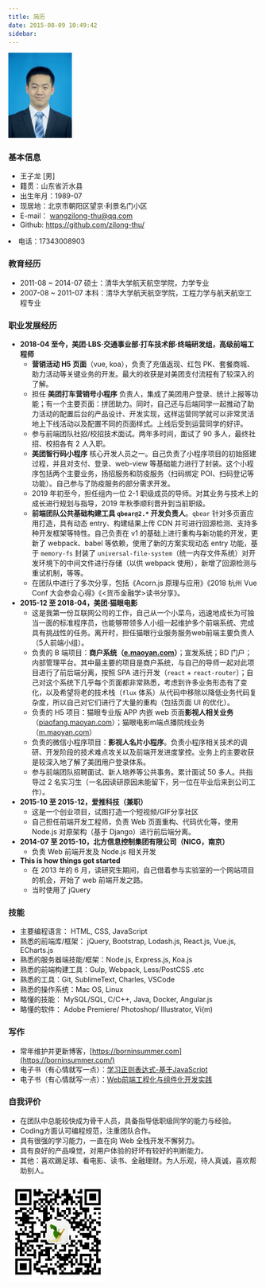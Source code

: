 ```yaml
---
title: 简历
date: 2015-08-09 10:49:42
sidebar:
---
```


<img src="myResumeAvatar.jpg" class="avatar" style="max-width: 128px;">

<link rel="stylesheet" type="text/css" href="./index.css">

### 基本信息

+ 王子龙 [男]
+ 籍贯：山东省沂水县
+ 出生年月：1989-07
+ 现居地：北京市朝阳区望京·利景名门小区
+ E-mail： wangzilong-thu@qq.com
+ Github: https://github.com/zilong-thu/
<li class="telephone">电话：17343008903</li>

### 教育经历

+ 2011-08 ~ 2014-07 硕士：清华大学航天航空学院，力学专业
+ 2007-08 ~ 2011-07 本科：清华大学航天航空学院，工程力学与航天航空工程专业

### 职业发展经历

+ **2018-04 至今，美团·LBS·交通事业部·打车技术部·终端研发组，高级前端工程师**
  - **营销活动 H5 页面**（vue, koa），负责了充值返现、红包 PK、套餐商城、助力活动等关键业务的开发。最大的收获是对美团支付流程有了较深入的了解。
  - 担任 **美团打车营销号小程序** 负责人，集成了美团用户登录、统计上报等功能；有一个主要页面：拼团助力。同时，自己还与后端同学一起推动了助力活动的配置后台的产品设计、开发实现，这样运营同学就可以非常灵活地上下线活动以及配置不同的页面样式。上线后受到运营同学的好评。
  - 参与前端团队社招/校招技术面试。两年多时间，面试了 90 多人，最终社招、校招各有 2 人入职。
  - **美团智行码小程序** 核心开发人员之一。自己负责了小程序项目的初始搭建过程，并且对支付、登录、web-view 等基础能力进行了封装。这个小程序包括两个主要业务，扬招服务和防疫服务（扫码绑定 POI、扫码登记等功能）。自己参与了防疫服务的部分需求开发。
  - 2019 年初至今，担任组内一位 2-1 职级成员的导师。对其业务与技术上的成长进行规划与指导，2019 年秋季顺利晋升到当前职级。
  - **前端团队公共基础构建工具 `qbear@2.*` 开发负责人**。`qbear` 针对多页面应用打造，具有动态 entry、构建结果上传 CDN 并可进行回源检测、支持多种开发框架等特性。自己负责在 v1 的基础上进行重构与新功能的开发，更新了 webpack、babel 等依赖，使用了新的方案实现动态 entry 功能，基于 `memory-fs` 封装了 `universal-file-system`（统一内存文件系统）对开发环境下的中间文件进行存储（以供 webpack 使用），新增了回源检测与重试机制，等等。
  - 在团队中进行了多次分享，包括《Acorn.js 原理与应用》《2018 杭州 Vue Conf 大会参会心得》《<货币金融学>读书分享》。
+ **2015-12 至 2018-04，美团·猫眼电影**
  - 这是我第一份互联网公司的工作，自己从一个小菜鸟，迅速地成长为可独当一面的标准程序员，也能够带领多人小组一起维护多个前端系统、完成具有挑战性的任务。离开时，担任猫眼行业服务服务web前端主要负责人（5人前端小组）。
  - 负责的 B 端项目：**商户系统（[e.maoyan.com](https://e.maoyan.com)）**；宣发系统；BD 门户；内部管理平台。其中最主要的项目是商户系统，与自己的导师一起对此项目进行了前后端分离，按照 SPA 进行开发（`react` + `react-router`）；自己对这个系统下几乎每个页面都非常熟悉，考虑到许多业务形态有了变化，以及希望将老的技术栈（`flux` 体系）从代码中移除以降低业务代码复杂度，所以自己对它们进行了大量的重构（包括页面 UI 的优化）。
  - 负责的 H5 项目：猫眼专业版 APP 内嵌 web 页面**影视人相关业务**（[piaofang.maoyan.com](https://piaofang.maoyan.com/celebrity/piazza)）；猫眼电影m端点播院线业务（[m.maoyan.com](https://m.maoyan.com/)）
  - 负责的微信小程序项目：**影视人名片小程序**。负责小程序相关技术的调研、开发阶段的技术难点攻关以及前端开发进度掌控。业务上的主要收获是较深入地了解了美团用户登录体系。
  - 参与前端团队招聘面试、新人培养等公共事务。累计面试 50 多人。共指导过 2 名实习生（一名因读研原因未能留下，另一位在毕业后来到公司工作）。
+ **2015-10 至 2015-12，爱推科技（兼职）**
  - 这是一个创业项目，试图打造一个短视频/GIF分享社区
  - 自己担任前端开发工程师，负责 Web 页面重构、代码优化等，使用 Node.js 对原架构（基于 Django）进行前后端分离。
+ **2014-07 至 2015-10，北方信息控制集团有限公司（NICG，南京）**
  - 负责 Web 前端开发及 Node.js 相关开发
+ **This is how things got started**
  - 在 2013 年的 6 月，读研究生期间，自己借着参与实验室的一个网站项目的机会，开始了 web 前端开发之路。
  - 当时使用了 jQuery

### 技能

+ 主要编程语言： HTML, CSS, JavaScript
+ 熟悉的前端库/框架： jQuery, Bootstrap, Lodash.js, React.js, Vue.js, ECharts.js
+ 熟悉的服务器端技能/框架：Node.js, Express.js, Koa.js
+ 熟悉的前端构建工具：Gulp, Webpack, Less/PostCSS .etc
+ 熟悉的工具：Git, SublimeText, Charles, VSCode
+ 熟悉的操作系统：Mac OS, Linux
+ 略懂的技能： MySQL/SQL, C/C++, Java, Docker, Angular.js
+ 略懂的软件： Adobe Premiere/ Photoshop/ Illustrator, Vi(m)

### 写作

+ 常年维护并更新博客，[https://borninsummer.com](https://borninsummer.com/)
+ 电子书（有心情就写一点）：[学习正则表达式-基于JavaScript](https://borninsummer.com/learn-regexp-with-javascript/)
+ 电子书（有心情就写一点）：[Web前端工程化与组件化开发实践](https://borninsummer.com/Practice-in-Front-End-Engineering-and-Components-Development/)

### 自我评价

+ 在团队中总能较快成为骨干人员，具备指导低职级同学的能力与经验。
+ Coding方面认可编程规范，注重团队合作。
+ 具有很强的学习能力，一直在向 Web 全栈开发不懈努力。
+ 具有良好的产品嗅觉，对用户体验的好坏有较好的判断能力。
+ 其他：喜欢踢足球、看电影、读书、金融理财。为人乐观，待人真诚，喜欢帮助别人。

<img src="/images/wechat/qrcode_for_gh_1bc1fa020fc5_344.jpg" style="width: 200px;" alt="微信扫描二维码关注博主的公众号（但我可能更喜欢写博客）">
